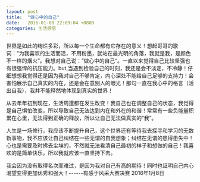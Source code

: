 ```yaml
---
layout: post
title:  "做心中的自己"
date:   2016-01-08 22:09:04 +0800
categories: 生活感悟
---
```


世界是如此的绚烂多彩，所以每一个生命都有它存在的意义！想起哥哥的歌词：“为我喜欢的生活而活，不用粉墨，就站在最光明的角落，我就是我，是颜色不一样的烟火”。我想对自己说：”做心中的自己“。一直以来觉得自己比较坚强也有很强悍的抗压能力。but,当遇到检验自己的时刻，我还是会不淡定，不冷静！仔细想想我觉得还是因为我对自己不够肯定，内心深处不能给自己足够的支持力！会害怕展示自己真实的内在，还是会在意别人的眼光！那句一直在我心中的格言（活出自我），我并不能释然地体现到真实的世界！

从去年年初到现在，生活周遭都在发生改变！我自己也在调整自己的状态，我觉得是自己惧怕改变，所以导致自己无法达到内在和外在的和谐！常常有一些负能量积累在心里，无法得到正确的释放，所以让自己无法做真实的“我”。

人生是一场修行，我应该不断提升自己，这个世界还有等待我去探寻和学习的无数新事物，我不应该让自己纠结在一些无谓的自我想象；纠结在无谓的患得患失中！心也是需要及时拂去尘埃的，不然就无法看清自己最初的样子和想做的自己！我喜欢的是简单快乐，所以我就应该一直坚持下去。

我会因为没有取得名次而难过，是因为我对自己有高的期待！同时也证明自己内心渴望变得更加优秀和强大！------有感于风采大赛决赛 2016年1月8日
